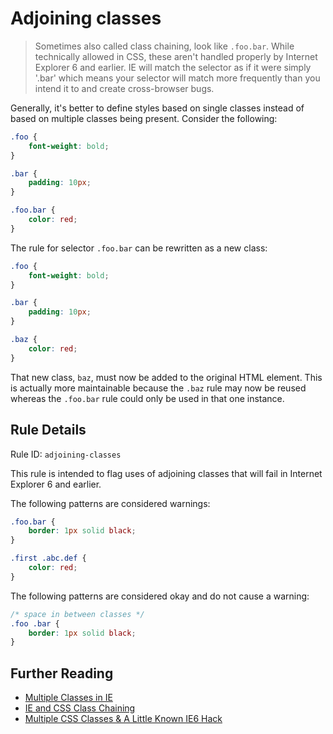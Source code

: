 #  Adjoining classes

> Sometimes also called class chaining, look like `.foo.bar`. While technically allowed in CSS, these aren't handled properly by Internet Explorer 6 and earlier. IE will match the selector as if it were simply '.bar' which means your selector will match more frequently than you intend it to and create cross-browser bugs.

Generally, it's better to define styles based on single classes instead of based on multiple classes being present. Consider the following:

```css
.foo {
    font-weight: bold;
}

.bar {
    padding: 10px;
}

.foo.bar {
    color: red;
}
```

The rule for selector `.foo.bar` can be rewritten as a new class:

```css
.foo {
    font-weight: bold;
}

.bar {
    padding: 10px;
}

.baz {
    color: red;
}
```

That new class, `baz`, must now be added to the original HTML element. This is actually more maintainable because the `.baz` rule may now be reused whereas the `.foo.bar` rule could only be used in that one instance.

## Rule Details
    
Rule ID: `adjoining-classes`

This rule is intended to flag uses of adjoining classes that will fail in Internet Explorer 6 and earlier.

The following patterns are considered warnings:

```css
.foo.bar {
    border: 1px solid black;
}

.first .abc.def {
    color: red;
}
```

The following patterns are considered okay and do not cause a warning:

```css
/* space in between classes */
.foo .bar {
    border: 1px solid black;
}
```

## Further Reading

* [Multiple Classes in IE](http://www.ryanbrill.com/archives/multiple-classes-in-ie/)
* [IE and CSS Class Chaining](http://iamtotti.com/blog/2010/02/ie-and-css-class-chaining/)
* [Multiple CSS Classes & A Little Known IE6 Hack](http://www.oppenheim.com.au/2009/05/24/multiple-css-classes-a-little-known-ie6-hack/)

 